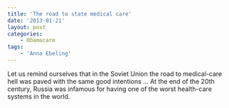 ```yaml
---
title: 'The road to state medical care'
date: '2013-01-21'
layout: post
categories:
    - Obamacare
tags:
    - 'Anna Ebeling'
---
```


Let us remind ourselves that in the Soviet Union the road to medical-care hell was paved with the same good intentions … At the end of the 20th century, Russia was infamous for having one of the worst health-care systems in the world.
